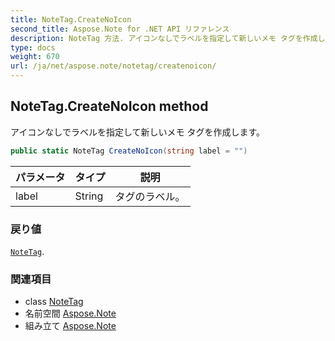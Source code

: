 ```yaml
---
title: NoteTag.CreateNoIcon
second_title: Aspose.Note for .NET API リファレンス
description: NoteTag 方法. アイコンなしでラベルを指定して新しいメモ タグを作成します
type: docs
weight: 670
url: /ja/net/aspose.note/notetag/createnoicon/
---
```

## NoteTag.CreateNoIcon method

アイコンなしでラベルを指定して新しいメモ タグを作成します。

```csharp
public static NoteTag CreateNoIcon(string label = "")
```

| パラメータ | タイプ | 説明 |
| --- | --- | --- |
| label | String | タグのラベル。 |

### 戻り値

[`NoteTag`](../).

### 関連項目

* class [NoteTag](../)
* 名前空間 [Aspose.Note](../../notetag/)
* 組み立て [Aspose.Note](../../../)


